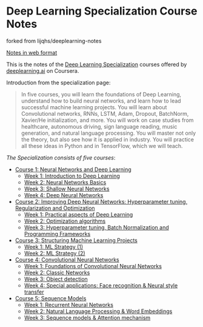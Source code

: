 # Deep Learning Specialization Course Notes
forked from lijqhs/deeplearning-notes

[Notes in web format](https://www.aaronnotes.com/deeplearning-notes/)

This is the notes of the [Deep Learning Specialization](https://www.coursera.org/specializations/deep-learning) courses offered by [deeplearning.ai](https://www.deeplearning.ai/) on Coursera.

Introduction from the specialization page:

>In five courses, you will learn the foundations of Deep Learning, understand how to build neural networks, and learn how to lead successful machine learning projects. You will learn about Convolutional networks, RNNs, LSTM, Adam, Dropout, BatchNorm, Xavier/He initialization, and more. You will work on case studies from healthcare, autonomous driving, sign language reading, music generation, and natural language processing. You will master not only the theory, but also see how it is applied in industry. You will practice all these ideas in Python and in TensorFlow, which we will teach.

*The Specialization consists of five courses*:

- [Course 1: Neural Networks and Deep Learning](C1-Neural-Networks-and-Deep-Learning/readme.md)
  - [Week 1: Introduction to Deep Learning](C1-Neural-Networks-and-Deep-Learning/readme.md#week-1-introduction-to-deep-learning)
  - [Week 2: Neural Networks Basics](C1-Neural-Networks-and-Deep-Learning/readme.md#week-2-neural-networks-basics)
  - [Week 3: Shallow Neural Networks](C1-Neural-Networks-and-Deep-Learning/readme.md#week-3-shallow-neural-networks)
  - [Week 4: Deep Neural Networks](C1-Neural-Networks-and-Deep-Learning/readme.md#week-4-deep-neural-networks)
- [Course 2: Improving Deep Neural Networks: Hyperparameter tuning, Regularization and Optimization](C2-Improving-Deep-Neural-Networks/readme.md)
  - [Week 1: Practical aspects of Deep Learning](C2-Improving-Deep-Neural-Networks/readme.md#week-1-practical-aspects-of-deep-learning)
  - [Week 2: Optimization algorithms](C2-Improving-Deep-Neural-Networks/readme.md#week-2-optimization-algorithms)
  - [Week 3: Hyperparameter tuning, Batch Normalization and Programming Frameworks](C2-Improving-Deep-Neural-Networks/readme.md#week-3-hyperparameter-tuning-batch-normalization-and-programming-frameworks)
- [Course 3: Structuring Machine Learning Projects](C3-Structuring-Machine-Learning-Projects/readme.md)
  - [Week 1: ML Strategy (1)](C3-Structuring-Machine-Learning-Projects/readme.md#week-1-ml-strategy-1)
  - [Week 2: ML Strategy (2)](C3-Structuring-Machine-Learning-Projects/readme.md#week-2-ml-strategy-2)
- [Course 4: Convolutional Neural Networks](C4-Convolutional-Neural-Networks/readme.md)
  - [Week 1: Foundations of Convolutional Neural Networks](C4-Convolutional-Neural-Networks/readme.md#week-1-foundations-of-convolutional-neural-networks)
  - [Week 2: Classic Networks](C4-Convolutional-Neural-Networks/readme.md#week-2-classic-networks)
  - [Week 3: Object detection](C4-Convolutional-Neural-Networks/readme.md#week-3-object-detection)
  - [Week 4: Special applications: Face recognition & Neural style transfer](C4-Convolutional-Neural-Networks/readme.md#week-4-special-applications-face-recognition--neural-style-transfer)
- [Course 5: Sequence Models](C5-Sequence-Models/readme.md)
  - [Week 1: Recurrent Neural Networks](C5-Sequence-Models/readme.md#week-1-recurrent-neural-networks)
  - [Week 2: Natural Language Processing & Word Embeddings](C5-Sequence-Models/readme.md#week-2-natural-language-processing--word-embeddings)
  - [Week 3: Sequence models & Attention mechanism](C5-Sequence-Models/readme.md#week-3-sequence-models--attention-mechanism)



[fancy-course-summary]: https://www.slideshare.net/TessFerrandez/notes-from-coursera-deep-learning-courses-by-andrew-ng
[math-html]: https://www.toptal.com/designers/htmlarrows/letters/